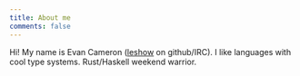 ```yaml
---
title: About me
comments: false
---
```


Hi! My name is Evan Cameron ([leshow](https://github.com/leshow) on github/IRC). I like languages with cool type systems. Rust/Haskell weekend warrior.
